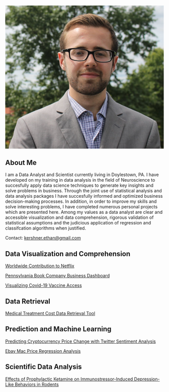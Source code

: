 ![photo](https://github.com/ethankershner/ethankershner.github.io/blob/master/profile.png?raw=true)

## About Me

I am a Data Analyst and Scientist currently living in Doylestown, PA. I have developed on my training in data analysis in the field of Neuroscience to succesfully apply data science techniques to generate key insights and solve problems in business. Through the joint use of statistical analysis and data analysis packages I have succesfully informed and optimized business decision-making processes. In addition, in order to improve my skills and solve interesting problems, I have completed numerous personal projects which are presented here. Among my values as a data analyst are clear and accessible visualization and data comprehension, rigorous validation of statistical assumptions and the judicious application of regression and classifcation algorithms when justified.

Contact: kershner.ethan@gmail.com

## Data Visualization and Comprehension

[Worldwide Contribution to Netflix](https://public.tableau.com/profile/ethan.kershner#!/vizhome/WorldwideContributiontoNetlfix/Dashboard1)

[Pennsylvania Book Company Business Dashboard](https://public.tableau.com/profile/ethan.kershner#!/vizhome/PennsylvaniaBookCompanySalesDashboard/Dashboard1)

[Visualizing Covid-19 Vaccine Access](https://public.tableau.com/profile/ethan.kershner#!/vizhome/VisualizingCovid-19VaccineAccessWorldwide/Dashboard1)

## Data Retrieval

[Medical Treatment Cost Data Retrieval Tool](https://github.com/ethankershner/treatment-cost-data-retrieval/blob/main/tool.ipynb)

## Prediction and Machine Learning

[Predicting Cryptocurrency Price Change with Twitter Sentiment Analysis](https://github.com/ethankershner/crypto-price-prediction/blob/main/predict.ipynb)

[Ebay Mac Price Regression Analysis](https://github.com/ethankershner/mac-price-regression/blob/main/analysis.ipynb)

## Scientific Data Analysis

[Effects of Prophylactic Ketamine on Immunostressor-Induced Depression-Like Behaviors in Rodents](https://drive.google.com/file/d/1D-od03iSMZZr7dJiUS0c78EfDdS7ioy5/view?usp=sharing)

